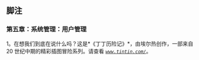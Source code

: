 ## 脚注

### 第五章：系统管理：用户管理

1。在想我们到底在说什么吗？这是*《丁丁历险记》*，由埃尔热创作，一部来自 20 世纪中期的精彩插图冒险系列。请查看 *[`www.tintin.com/`](http://www.tintin.com/)*。
